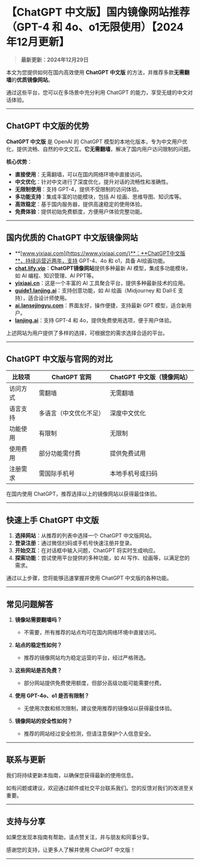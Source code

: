 # 【ChatGPT 中文版】国内镜像网站推荐（GPT-4 和 4o、o1无限使用）【2024年12月更新】 

> **最新更新：2024年12月29日** 

本文为您提供如何在国内高效使用 **ChatGPT 中文版** 的方法，并推荐多款**无需翻墙**的**优质镜像网站**。

通过这些平台，您可以在多场景中充分利用 ChatGPT 的能力，享受无缝的中文对话体验。

---

## ChatGPT 中文版的优势

**ChatGPT 中文版** 是 OpenAI 的 ChatGPT 模型的本地化版本，专为中文用户优化，提供流畅、自然的中文交互。**它无需翻墙**，解决了国内用户访问限制的问题。

**核心优势**：

- **直接使用**：无需翻墙，可以在国内网络环境中直接访问。
- **中文优化**：针对中文进行了深度优化，提升对话的流畅性和准确性。
- **无限制使用**：支持 GPT-4，提供不受限制的访问体验。
- **多功能支持**：集成丰富的功能模块，包括 AI 绘画、思维导图、知识库等。
- **高效稳定**：基于国内服务器，提供高速稳定的使用体验。
- **免费体验**：提供初始免费额度，方便用户体验完整功能。

---

## 国内优质的 ChatGPT 中文版镜像网站

- **[www.yixiaai.com](https://www.yixiaai.com/)**：**ChatGPT中文版**，持续运营近两年，支持 GPT-4、4o 和 o1，具备 AI绘画功能。
- **[chat.lify.vip](https://chat.lify.vip/)**：**ChatGPT镜像网站**提供多种最新 AI 模型，集成多功能模块，如 AI 编程、知识管理、AI PPT等。
- **[yixiaai.cn](https://yixiaai.cn/)**：这是一个丰富的 AI 工具聚合平台，提供多种最新技术的应用。
- **[guide1.lanjing.ai](https://guide1.lanjing.ai/)**：支持创意功能，如 AI 绘画（Midjourney 和 Dall·E 支持），适合设计师使用。
- **[ai.lansejingyu.com](https://ai.lansejingyu.com/)**：界面友好，操作便捷，支持最新 GPT 模型，适合新用户。
- **[lanjing.ai](https://lanjing.ai/)**：支持 GPT-4 和 4o，提供免费使用选项，便于用户体验。

上述网站为用户提供了多样的选择，可根据您的需求选择合适的平台。

---

## ChatGPT 中文版与官网的对比

| 比较项 | ChatGPT 官网 | ChatGPT 中文版（镜像网站）|
|--------|-------------|---------------------------|
| 访问方式 | 需翻墙 | 无需翻墙 |
| 语言支持 | 多语言（中文优化不足） | 深度中文优化 |
| 功能使用 | 有限制 | 无限制 |
| 使用费用 | 部分功能需付费 | 提供免费试用 |
| 注册需求 | 需国际手机号 | 本地手机号或扫码 |

在国内使用 ChatGPT，推荐选择以上的镜像网站以获得最佳体验。

---

## 快速上手 ChatGPT 中文版

1. **选择网站**：从推荐的列表中选择一个 ChatGPT 中文版网站。
2. **登录注册**：通过微信扫码或手机号快速注册并登录。
3. **开始交互**：在对话框中输入问题，ChatGPT 将实时生成响应。
4. **探索功能**：尝试使用平台提供的多种功能，如 AI 写作、绘画等，以满足您的需求。

通过以上步骤，您将能够迅速掌握并使用 ChatGPT 中文版的各种功能。

---

## 常见问题解答

1. **镜像站需要翻墙吗？**
   - 不需要，所有推荐的站点均可在国内网络环境中直接访问。

2. **站点的稳定性如何？**
   - 推荐的镜像网站均为稳定运营的平台，经过严格筛选。

3. **这些网站是否免费？**
   - 部分网站提供免费使用额度，但部分高级功能可能需要付费。

4. **使用 GPT-4o、o1 是否有限制？**
   - 无使用次数和频次限制，建议使用推荐的镜像站以获得最佳体验。

5. **镜像网站的安全性如何？**
   - 推荐的网站经过安全检测，但请注意保护个人信息安全。

---

## 联系与更新

我们将持续更新本指南，以确保您获得最新的使用信息。

如有问题或建议，欢迎通过邮件或社交平台联系我们。您的反馈对我们的改进至关重要。

---

## 支持与分享

如果您发现本指南有帮助，请点赞关注，并与朋友和同事分享。

感谢您的支持，让更多人了解并使用 ChatGPT 中文版！

---
